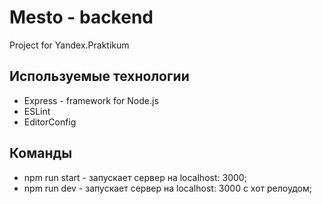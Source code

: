 # Mesto - backend

Project for Yandex.Praktikum

## Используемые технологии

- Express - framework for Node.js
- ESLint
- EditorConfig

## Команды

- npm run start - запускает сервер на localhost: 3000;
- npm run dev - запускает сервер на localhost: 3000 с хот релоудом;
